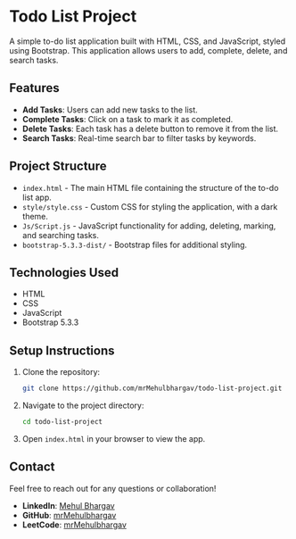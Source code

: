
# Todo List Project

A simple to-do list application built with HTML, CSS, and JavaScript, styled using Bootstrap. This application allows users to add, complete, delete, and search tasks. 

## Features

- **Add Tasks**: Users can add new tasks to the list.
- **Complete Tasks**: Click on a task to mark it as completed.
- **Delete Tasks**: Each task has a delete button to remove it from the list.
- **Search Tasks**: Real-time search bar to filter tasks by keywords.
  
## Project Structure

- `index.html` - The main HTML file containing the structure of the to-do list app.
- `style/style.css` - Custom CSS for styling the application, with a dark theme.
- `Js/Script.js` - JavaScript functionality for adding, deleting, marking, and searching tasks.
- `bootstrap-5.3.3-dist/` - Bootstrap files for additional styling.

## Technologies Used

- HTML
- CSS
- JavaScript
- Bootstrap 5.3.3

## Setup Instructions

1. Clone the repository:
   ```bash
   git clone https://github.com/mrMehulbhargav/todo-list-project.git
   ```
2. Navigate to the project directory:
   ```bash
   cd todo-list-project
   ```
3. Open `index.html` in your browser to view the app.


## Contact

Feel free to reach out for any questions or collaboration!

- **LinkedIn**: [Mehul Bhargav](https://www.linkedin.com/in/mrmehulbhargav)
- **GitHub**: [mrMehulbhargav](https://github.com/mrMehulbhargav)
- **LeetCode**: [mrMehulbhargav](https://leetcode.com/u/mrmehulbhargav/)
